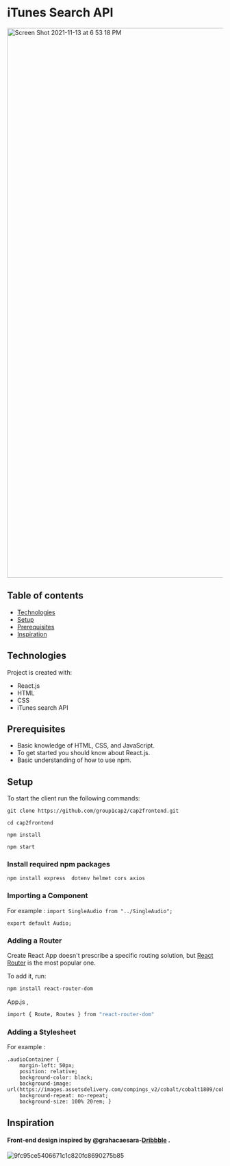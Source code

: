 # iTunes Search API


<img width="1280" alt="Screen Shot 2021-11-13 at 6 53 18 PM" src="https://user-images.githubusercontent.com/92258765/141650874-f4d3039c-a47e-40e0-9e70-c603ddeb7de7.png">

## Table of contents
* [Technologies](#technologies)
* [Setup](#setup)
* [Prerequisites](#prerequisites)
* [Inspiration](#inspiration)

## Technologies
Project is created with:
* React.js
* HTML
* CSS
* iTunes search API

 ## Prerequisites
* Basic knowledge of HTML, CSS, and JavaScript.
* To get started you should know about React.js.
* Basic understanding of how to use npm.
## Setup
To start the client run the following commands:

``` git clone https://github.com/group1cap2/cap2frontend.git ```

``` cd cap2frontend ```

``` npm install ```

``` npm start ```

### Install required npm packages
```npm install express  dotenv helmet cors axios```
### Importing a Component
For example :
``` import SingleAudio from "../SingleAudio"; ```

``` export default Audio; ```

### Adding a Router

Create React App doesn't prescribe a specific routing solution, but [React Router](https://reacttraining.com/react-router/) is the most popular one.

To add it, run:

```sh
npm install react-router-dom
```
App.js ,
```sh 
import { Route, Routes } from "react-router-dom"
```
### Adding a Stylesheet
For example :
``` 
.audioContainer {
    margin-left: 50px;
    position: relative;
    background-color: black;
    background-image: url(https://images.assetsdelivery.com/compings_v2/cobalt/cobalt1809/cobalt180900053.jpg);
    background-repeat: no-repeat;
    background-size: 100% 20rem; }
  ```
  
  
## Inspiration
#### Front-end design inspired by @grahacaesara-[Dribbble](https://dribbble.com/shots/16433963-NFT-Marketplace-Dashboard) .
![9fc95ce5406671c1c820fc8690275b85](https://user-images.githubusercontent.com/92258765/141653525-bacf3428-52c3-4d79-9548-00438636f464.jpg)
